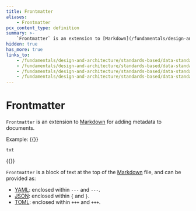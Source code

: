 ```yaml
---
title: Frontmatter
aliases:
    - Frontmatter
pcx_content_type: definition
summary: >-
    `Frontmatter` is an extension to [Markdown](/fundamentals/design-and-architecture/standards-based/data-standards/markdown) for adding metadata to documents.
hidden: true
has_more: true
links_to:
    - /fundamentals/design-and-architecture/standards-based/data-standards/markdown
    - /fundamentals/design-and-architecture/standards-based/data-standards/yaml
    - /fundamentals/design-and-architecture/standards-based/data-standards/json
    - /fundamentals/design-and-architecture/standards-based/data-standards/toml
---
```


# Frontmatter

`Frontmatter` is an extension to [Markdown](/fundamentals/design-and-architecture/standards-based/data-standards/markdown) for adding metadata to documents.

Example:
{{<raw>}}<pre class="CodeBlock CodeBlock-with-rows CodeBlock-scrolls-horizontally CodeBlock-is-light-in-light-theme CodeBlock--language-txt" language="txt"><code><span class="CodeBlock--rows"><span class="CodeBlock--rows-content"><span class="CodeBlock--row"><span class="CodeBlock--row-indicator"></span><div class="CodeBlock--row-content"><span class="CodeBlock--token-plain">txt</span></div></span></span></span></code></pre>{{</raw>}}

`Frontmatter` is a block of text at the top of the [Markdown](/fundamentals/design-and-architecture/standards-based/data-standards/markdown) file, and can be provided as:

-   [YAML](/fundamentals/design-and-architecture/standards-based/data-standards/yaml): enclosed within `---` and `---`.
-   [JSON](/fundamentals/design-and-architecture/standards-based/data-standards/json): enclosed within `{` and `}`.
-   [TOML](/fundamentals/design-and-architecture/standards-based/data-standards/toml): enclosed within `+++` and `+++`.
